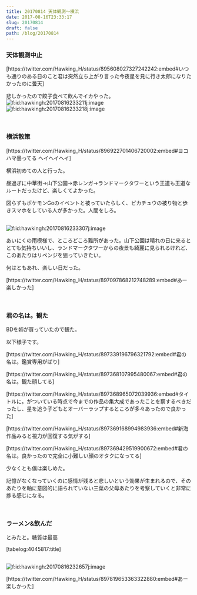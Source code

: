 ```yaml
---
title: 20170814 天体観測〜横浜
date: 2017-08-16T23:33:17
slug: 20170814
draft: false
path: /blog/20170814
---
```


<h3>天体観測中止</h3>
<p>[https://twitter.com/Hawking_H/status/895608027327242242:embed#いつも通りのある日のこと君は突然立ち上がり言った今夜星を見に行き太郎になりたかったのに曇天]</p>
<p>悲しかったので餃子食べて飲んでイカやった。<br /><img class="hatena-fotolife" title="f:id:hawkingh:20170816233211j:image" src="http://cdn-ak.f.st-hatena.com/images/fotolife/h/hawkingh/20170816/20170816233211.jpg" alt="f:id:hawkingh:20170816233211j:image" /><br /><img class="hatena-fotolife" title="f:id:hawkingh:20170816233218j:image" src="http://cdn-ak.f.st-hatena.com/images/fotolife/h/hawkingh/20170816/20170816233218.jpg" alt="f:id:hawkingh:20170816233218j:image" /></p>
<p> </p>
<h3>横浜散策</h3>
<p>[https://twitter.com/Hawking_H/status/896922701406720002:embed#ヨコハマ曇ってる ヘイヘイヘイ]</p>
<p>横浜初めての人と行った。</p>
<p>昼過ぎに中華街→山下公園→赤レンガ→ランドマークタワーという王道も王道なルートだったけど、楽しくてよかった。</p>
<p>図らずもポケモンGoのイベントと被っていたらしく、ピカチュウの被り物と歩きスマホをしている人が多かった。人間をしろ。</p>
<p><br /><img class="hatena-fotolife" title="f:id:hawkingh:20170816233307j:image" src="http://cdn-ak.f.st-hatena.com/images/fotolife/h/hawkingh/20170816/20170816233307.jpg" alt="f:id:hawkingh:20170816233307j:image" /></p>
<p>あいにくの雨模様で、ところどころ難所があった。山下公園は晴れの日に来るととても気持ちいいし、ランドマークタワーからの夜景も綺麗に見られるけれど、このあたりはリベンジを狙っていきたい。</p>
<p>何はともあれ、楽しい日だった。</p>
<p>[https://twitter.com/Hawking_H/status/897097868212748289:embed#あー楽しかった]</p>
<p> </p>
<h3>君の名は。観た</h3>
<p>BDを姉が買っていたので観た。</p>
<p>以下様子です。</p>
<p>[https://twitter.com/Hawking_H/status/897339196796321792:embed#君の名は。鑑賞専用がばり]</p>
<p>[https://twitter.com/Hawking_H/status/897368107995480067:embed#君の名は。観た顔してる]</p>
<p>[https://twitter.com/Hawking_H/status/897368965072039936:embed#タイトルに。がついている時点で今までの作品の集大成であったことを察するべきだったし、星を追う子どもとオーバーラップするところが多々あったので良かった]</p>
<p>[https://twitter.com/Hawking_H/status/897369168994983936:embed#新海作品みると視力が回復する気がする]</p>
<p>[https://twitter.com/Hawking_H/status/897369429519900672:embed#君の名は。良かったので完全に小難しい顔のオタクになってる]</p>
<p>少なくとも僕は楽しめた。</p>
<p>記憶がなくなっていくのに感情が残ると悲しいという効果が生まれるので、そのあたりを軸に意図的に語られていない三葉の父母あたりを考察していくと非常に捗る感じになる。</p>
<p> </p>
<h3>ラーメン&amp;飲んだ</h3>
<p>とみたと。糖質は最高</p>
<p>[tabelog:4045817:title]</p>
<p><br /><img class="hatena-fotolife" title="f:id:hawkingh:20170816232657j:image" src="http://cdn-ak.f.st-hatena.com/images/fotolife/h/hawkingh/20170816/20170816232657.jpg" alt="f:id:hawkingh:20170816232657j:image" /></p>
<p>[https://twitter.com/Hawking_H/status/897819653363322880:embed#あー楽しかった]</p>
